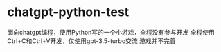 # chatgpt-python-test
面向chatgpt编程，使用Python写的一个小游戏，全程没有参与开发
全程使用Ctrl+C和Ctrl+V开发，仅使用gpt-3.5-turbo交流
游戏并不完善
